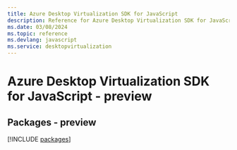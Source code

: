 ```yaml
---
title: Azure Desktop Virtualization SDK for JavaScript
description: Reference for Azure Desktop Virtualization SDK for JavaScript
ms.date: 03/08/2024
ms.topic: reference
ms.devlang: javascript
ms.service: desktopvirtualization
---
```

# Azure Desktop Virtualization SDK for JavaScript - preview
## Packages - preview
[!INCLUDE [packages](desktop-virtualization-index.md)]